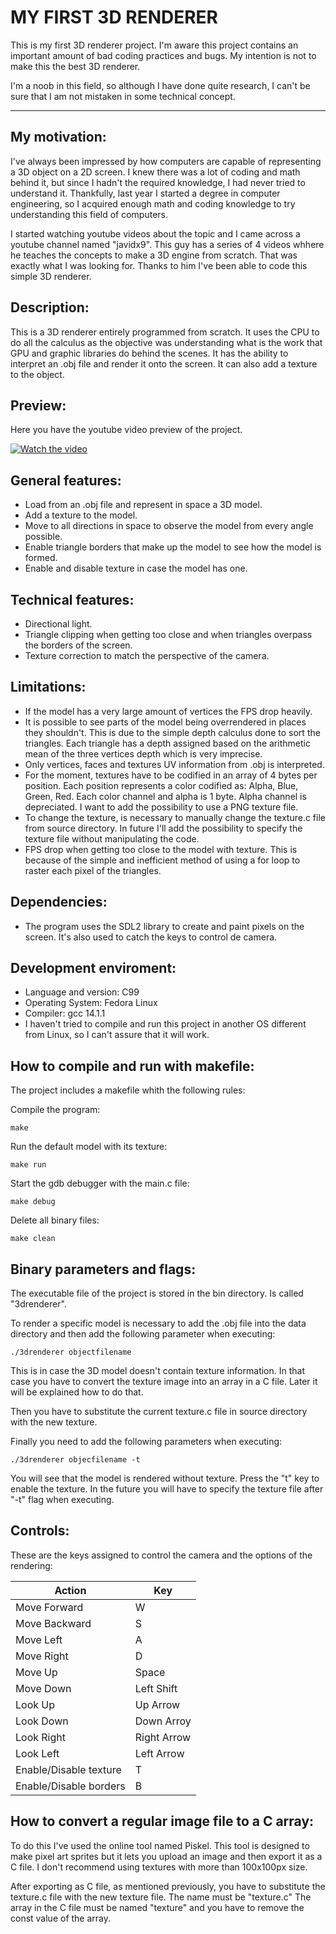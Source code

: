 # MY FIRST 3D RENDERER

This is my first 3D renderer project. I'm aware this project contains an important amount of
bad coding practices and bugs. My intention is not to make this the best 3D renderer.

I'm a noob in this field, so although I have done quite research, I can't be sure that I am not mistaken in some technical concept. 

---

## My motivation:
I've always been impressed by how computers are capable of representing a 3D object on a 2D screen.
I knew there was a lot of coding and math behind it, but since I hadn't the required knowledge, I had never tried to understand it.
Thankfully, last year I started a degree in computer engineering, so I acquired enough math and coding knowledge
to try understanding this field of computers.

I started watching youtube videos about the topic and I came across a youtube channel named "javidx9". This guy
has a series of 4 videos whhere he teaches the concepts to make a 3D engine from scratch. That was exactly what I was looking for.
Thanks to him I've been able to code this simple 3D renderer.


## Description:
This is a 3D renderer entirely programmed from scratch. It uses the CPU to do all the calculus
as the objective was understanding what is the work that GPU and graphic libraries do behind the scenes.
It has the ability to interpret an .obj file and render it onto the screen. It can also add a texture to
the object.

## Preview:
Here you have the youtube video preview of the project.

[![Watch the video](https://img.youtube.com/vi/9w5glzeg1-E/maxresdefault.jpg)](https://youtu.be/9w5glzeg1-E )


## General features:
- Load from an .obj file and represent in space a 3D model.
- Add a texture to the model.
- Move to all directions in space to observe the model from every angle possible.
- Enable triangle borders that make up the model to see how the model is formed.
- Enable and disable texture in case the model has one.

## Technical features:
- Directional light.
- Triangle clipping when getting too close and when triangles overpass the borders of the screen.
- Texture correction to match the perspective of the camera.

## Limitations:
- If the model has a very large amount of vertices the FPS drop heavily.
- It is possible to see parts of the model being overrendered in places they shouldn't.
  This is due to the simple depth calculus done to sort the triangles. Each triangle has a depth assigned
  based on the arithmetic mean of the three vertices depth which is very imprecise.
- Only vertices, faces and textures UV information from .obj is interpreted.
- For the moment, textures have to be codified in an array of 4 bytes per position. Each position represents
  a color codified as: Alpha, Blue, Green, Red. Each color channel and alpha is 1 byte. Alpha channel is depreciated.
  I want to add the possibility to use a PNG texture file.
- To change the texture, is necessary to manually change the texture.c file from source directory. In future I'll add
  the possibility to specify the texture file without manipulating the code.
- FPS drop when getting too close to the model with texture. This is because of the simple and inefficient method of using a for loop to
  raster each pixel of the triangles.

## Dependencies:
- The program uses the SDL2 library to create and paint pixels on the screen. It's also used to catch the keys to control de camera.

## Development enviroment:
- Language and version: C99
- Operating System: Fedora Linux 
- Compiler: gcc 14.1.1
- I haven't tried to compile and run this project in another OS different from Linux, so I can't assure that it will work.



## How to compile and run with makefile:
The project includes a makefile whith the following rules:


Compile the program:
``` 
make 
``` 

Run the default model with its texture:
``` 
make run
``` 

Start the gdb debugger with the main.c file:
``` 
make debug
``` 

Delete all binary files:
``` 
make clean
``` 


## Binary parameters and flags:
The executable file of the project is stored in the bin directory. Is called "3drenderer".

To render a specific model is necessary to add the .obj file into the data directory and then add the following parameter
when executing:
```
./3drenderer objectfilename
```
This is in case the 3D model doesn't contain texture information. In that case you have to convert the texture image into an 
array in a C file. Later it will be explained how to do that.

Then you have to substitute the current texture.c file in source directory with the new texture.

Finally you need to add the following parameters when executing:
```
./3drenderer objecfilename -t
```
You will see that the model is rendered without texture. Press the "t" key to enable the texture.
In the future you will have to specify the texture file after "-t" flag when executing.


## Controls:
These are the keys assigned to control the camera and the options of the rendering:

| Action                  | Key           |
| ------------------------| ------------- |
| Move Forward            | W             |
| Move Backward           | S             |
| Move Left               | A             |
| Move Right              | D             |
| Move Up                 | Space         |
| Move Down               | Left Shift    |
| Look Up                 | Up Arrow      |
| Look Down               | Down Arroy    |
| Look Right              | Right Arrow   |
| Look Left               | Left Arrow    |
| Enable/Disable texture  | T             |
| Enable/Disable borders  | B             |


## How to convert a regular image file to a C array:
To do this I've used the online tool named Piskel. This tool is designed to make pixel art sprites but it lets you upload an image
and then export it as a C file. I don't recommend using textures with more than 100x100px size.

After exporting as C file, as mentioned previously, you have to substitute the texture.c file with the new texture file. The name must be "texture.c"
The array in the C file must be named "texture" and you have to remove the const value of the array.




